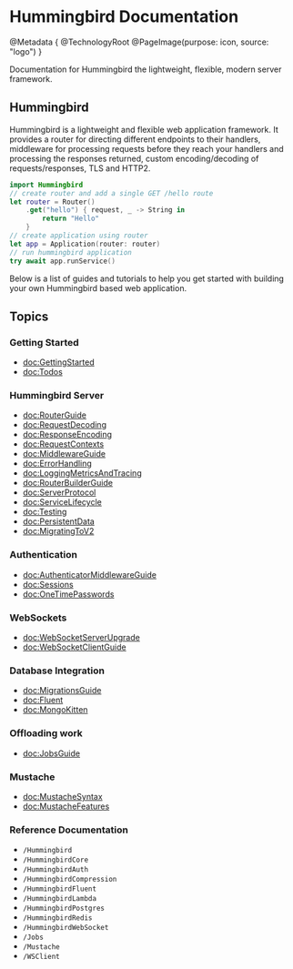 # Hummingbird Documentation

@Metadata {
    @TechnologyRoot
    @PageImage(purpose: icon, source: "logo")
}

Documentation for Hummingbird the lightweight, flexible, modern server framework.

## Hummingbird

Hummingbird is a lightweight and flexible web application framework. It provides a router for directing different endpoints to their handlers, middleware for processing requests before they reach your handlers and processing the responses returned, custom encoding/decoding of requests/responses, TLS and HTTP2.

```swift
import Hummingbird
// create router and add a single GET /hello route
let router = Router()
    .get("hello") { request, _ -> String in
        return "Hello"
    }
// create application using router
let app = Application(router: router)
// run hummingbird application
try await app.runService()
```

Below is a list of guides and tutorials to help you get started with building your own Hummingbird based web application.

## Topics

### Getting Started

- <doc:GettingStarted>
- <doc:Todos>

### Hummingbird Server

- <doc:RouterGuide>
- <doc:RequestDecoding>
- <doc:ResponseEncoding>
- <doc:RequestContexts>
- <doc:MiddlewareGuide>
- <doc:ErrorHandling>
- <doc:LoggingMetricsAndTracing>
- <doc:RouterBuilderGuide>
- <doc:ServerProtocol>
- <doc:ServiceLifecycle>
- <doc:Testing>
- <doc:PersistentData>
- <doc:MigratingToV2>

### Authentication

- <doc:AuthenticatorMiddlewareGuide>
- <doc:Sessions>
- <doc:OneTimePasswords>

### WebSockets

- <doc:WebSocketServerUpgrade>
- <doc:WebSocketClientGuide>

### Database Integration

- <doc:MigrationsGuide>
- <doc:Fluent>
- <doc:MongoKitten>

### Offloading work

- <doc:JobsGuide>

### Mustache

- <doc:MustacheSyntax>
- <doc:MustacheFeatures>

### Reference Documentation

- ``/Hummingbird``
- ``/HummingbirdCore``
- ``/HummingbirdAuth``
- ``/HummingbirdCompression``
- ``/HummingbirdFluent``
- ``/HummingbirdLambda``
- ``/HummingbirdPostgres``
- ``/HummingbirdRedis``
- ``/HummingbirdWebSocket``
- ``/Jobs``
- ``/Mustache``
- ``/WSClient``

